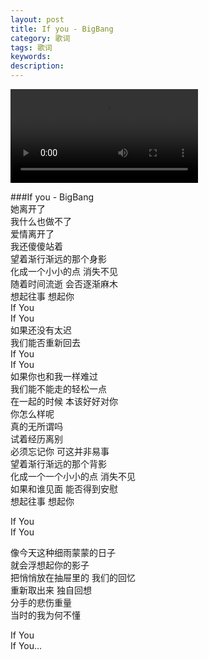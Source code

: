 ```yaml
---
layout: post
title: If you - BigBang
category: 歌词
tags: 歌词
keywords:
description:
---
```

<!--
<audio controls="controls" loop="loop">
        <source src="http://7xkxii.com1.z0.glb.clouddn.com/20151214Ifyou.mp3" type="audio/mp3" />
</audio>
 -->
 <video controls="controls" preload="preload">
		  <source src="http://7xkxii.com1.z0.glb.clouddn.com/20151225ifyou30.mp4" type="video/mp4">
			Your browser does not support the video.
 </video>
 
###If you - BigBang  
她离开了  
我什么也做不了  
爱情离开了  
我还傻傻站着  
望着渐行渐远的那个身影  
化成一个小小的点 消失不见  
随着时间流逝 会否逐渐麻木  
想起往事  想起你  
If You   
If You  
如果还没有太迟  
我们能否重新回去  
If You  
If You  
如果你也和我一样难过  
我们能不能走的轻松一点  
在一起的时候 本该好好对你  
你怎么样呢  
真的无所谓吗  
试着经历离别  
必须忘记你 可这并非易事  
望着渐行渐远的那个背影  
化成一个一个小小的点 消失不见  
如果和谁见面 能否得到安慰  
想起往事 想起你  

If You  
If You   

像今天这种细雨蒙蒙的日子  
就会浮想起你的影子  
把悄悄放在抽屉里的 我们的回忆  
重新取出来 独自回想  
分手的悲伤重量  
当时的我为何不懂  

If You  
If You...









 
